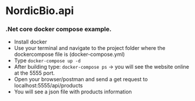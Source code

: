 # NordicBio.api

### .Net core docker compose example.
* Install docker
* Use your terminal and navigate to the project folder where the dockercompose file is (docker-compose.yml)
* Type `docker-compose up -d`
* After building type: `docker-compose ps` -> you will see the website online at the 5555 port.
* Open your browser/postman and send a get request to localhost:5555/api/products
* You will see a json file with products information

